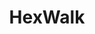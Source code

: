 ---
git: https://github.com/gcarmix/HexWalk
logohandle: hexwalk
sort: hexwalk
title: HexWalk
website: https://www.hexwalk.com/
---
